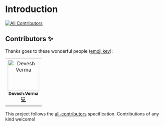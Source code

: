 # Introduction
[![All Contributors](https://img.shields.io/badge/all_contributors-1-orange.svg?style=flat-square)](#contributors)


## Contributors ✨

Thanks goes to these wonderful people ([emoji key](https://allcontributors.org/docs/en/emoji-key)):

<!-- ALL-CONTRIBUTORS-LIST:START - Do not remove or modify this section -->
<!-- prettier-ignore-start -->
<!-- markdownlint-disable -->
<table>
  <tr>
    <td align="center"><a href="https://github.com/devesh-verma"><img src="https://avatars0.githubusercontent.com/u/20336672?v=4" width="100px;" alt="Devesh Verma"/><br /><sub><b>Devesh Verma</b></sub></a><br /><a href="https://github.com/codeuino/gci/commits?author=devesh-verma" title="Code">💻</a></td>
  </tr>
</table>

<!-- markdownlint-enable -->
<!-- prettier-ignore-end -->
<!-- ALL-CONTRIBUTORS-LIST:END -->

This project follows the [all-contributors](https://github.com/all-contributors/all-contributors) specification. Contributions of any kind welcome!
